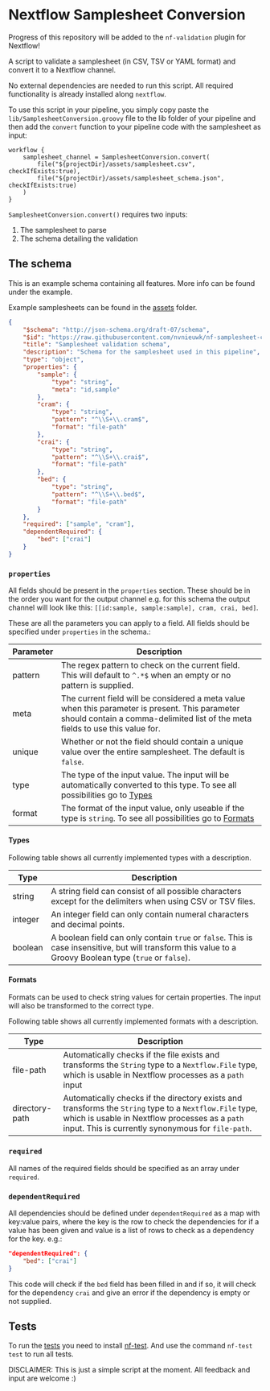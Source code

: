 # Nextflow Samplesheet Conversion
Progress of this repository will be added to the `nf-validation` plugin for Nextflow!

A script to validate a samplesheet (in CSV, TSV or YAML format) and convert it to a Nextflow channel.

No external dependencies are needed to run this script. All required functionality is already installed along `nextflow`.

To use this script in your pipeline, you simply copy paste the `lib/SamplesheetConversion.groovy` file to the lib folder of your pipeline and then add the `convert` function to your pipeline code with the samplesheet as input:


```nextflow
workflow {
    samplesheet_channel = SamplesheetConversion.convert(
        file("${projectDir}/assets/samplesheet.csv", checkIfExists:true),
        file("${projectDir}/assets/samplesheet_schema.json", checkIfExists:true)
    )
}
```

`SamplesheetConversion.convert()` requires two inputs: 
1. The samplesheet to parse
2. The schema detailing the validation

## The schema
This is an example schema containing all features. More info can be found under the example.

Example samplesheets can be found in the [assets](assets/) folder.

```json
{
    "$schema": "http://json-schema.org/draft-07/schema",
    "$id": "https://raw.githubusercontent.com/nvnieuwk/nf-samplesheet-conversion/master/assets/samplesheet_schema.json",
    "title": "Samplesheet validation schema",
    "description": "Schema for the samplesheet used in this pipeline",
    "type": "object",
    "properties": {
        "sample": {
            "type": "string",
            "meta": "id,sample"
        },
        "cram": {
            "type": "string",
            "pattern": "^\\S+\\.cram$",
            "format": "file-path"
        },
        "crai": {
            "type": "string",
            "pattern": "^\\S+\\.crai$",
            "format": "file-path"
        },
        "bed": {
            "type": "string",
            "pattern": "^\\S+\\.bed$",
            "format": "file-path"
        }
    },
    "required": ["sample", "cram"],
    "dependentRequired": {
        "bed": ["crai"]
    }
}
```
### `properties`
All fields should be present in the `properties` section. These should be in the order you want for the output channel e.g. for this schema the output channel will look like this: `[[id:sample, sample:sample], cram, crai, bed]`.

These are all the parameters you can apply to a field. All fields should be specified under `properties` in the schema.:

| Parameter | Description |
|-----------|-------------|
| pattern | The regex pattern to check on the current field. This will default to `^.*$` when an empty or no pattern is supplied. |
| meta | The current field will be considered a meta value when this parameter is present. This parameter should contain a comma-delimited list of the meta fields to use this value for. |
| unique | Whether or not the field should contain a unique value over the entire samplesheet. The default is `false`. |
| type | The type of the input value. The input will be automatically converted to this type. To see all possibilities go to [Types](#types) |
| format | The format of the input value, only useable if the type is `string`. To see all possibilities go to [Formats](#formats) |


#### Types

Following table shows all currently implemented types with a description.

| Type | Description |
|-----------|-------------|
| string | A string field can consist of all possible characters except for the delimiters when using CSV or TSV files. |
| integer | An integer field can only contain numeral characters and decimal points. |
| boolean | A boolean field can only contain `true` or `false`. This is case insensitive, but will transform this value to a Groovy Boolean type (`true` or `false`). |

#### Formats

Formats can be used to check string values for certain properties. The input will also be transformed to the correct type.

Following table shows all currently implemented formats with a description.

| Type | Description |
|-----------|-------------|
| file-path | Automatically checks if the file exists and transforms the `String` type to a `Nextflow.File` type, which is usable in Nextflow processes as a `path` input |
| directory-path | Automatically checks if the directory exists and transforms the `String` type to a `Nextflow.File` type, which is usable in Nextflow processes as a `path` input. This is currently synonymous for `file-path`. |

### `required`
All names of the required fields should be specified as an array under `required`.


### `dependentRequired`
All dependencies should be defined under `dependentRequired` as a map with key:value pairs, where the key is the row to check the dependencies for if a value has been given and value is a list of rows to check as a dependency for the key. e.g.:
```json
"dependentRequired": {
    "bed": ["crai"]
}
```
This code will check if the `bed` field has been filled in and if so, it will check for the dependency `crai` and give an error if the dependency is empty or not supplied.

## Tests
To run the [tests](tests/) you need to install [nf-test](https://github.com/askimed/nf-test). And use the command `nf-test test` to run all tests.


DISCLAIMER: This is just a simple script at the moment. All feedback and input are welcome :)
